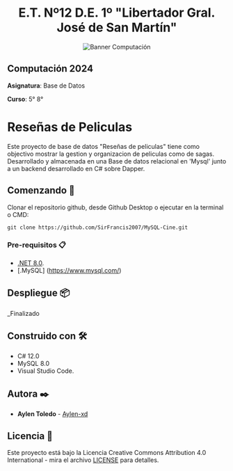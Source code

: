 <h1 align="center">E.T. Nº12 D.E. 1º "Libertador Gral. José de San Martín"</h1>
<p align="center">
  <img src="https://et12.edu.ar/imgs/computacion/vamoaprogramabanner.png" alt="Banner Computación">
</p>

## Computación 2024

**Asignatura**: Base de Datos

**Curso**: 5° 8°

# Reseñas de Peliculas

Este proyecto de base de datos "Reseñas de peliculas" tiene como objectivo mostrar la gestion y organizacion de peliculas como de sagas. Desarrollado y almacenada en una Base de datos relacional en 'Mysql' junto a un backend desarrollado en C# sobre Dapper.

## Comenzando 🚀

Clonar el repositorio github, desde Github Desktop o ejecutar en la terminal o CMD:
```
git clone https://github.com/SirFrancis2007/MySQL-Cine.git
```

### Pre-requisitos 📋

- [.NET 8.0](https://dotnet.microsoft.com/es-es/download/dotnet/8.0).
- [.MySQL] (https://www.mysql.com/)

## Despliegue 📦

_Finalizado 

## Construido con 🛠️

- C# 12.0
- MySQL 8.0
- Visual Studio Code.

## Autora ✒️
- **Aylen Toledo** - [Aylen-xd](https://github.com/Aylen-xd)


## Licencia 📄

Este proyecto está bajo la Licencia Creative Commons Attribution 4.0 International - mira el archivo [LICENSE](LICENSE) para detalles.
